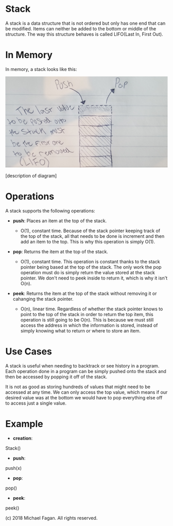 # Stack

A stack is a data structure that is not ordered but only has one end that can be modified. Items can neither be added to the bottom or middle of the structure. The way this structure behaves is called LIFO(Last In, First Out).

# In Memory

In memory, a stack looks like this:

![Image of Stack in Memory](images/stack_memory.jpg)

\[description of diagram\]

# Operations

A stack supports the following operations:

* **push**: Places an item at the top of the stack.
  * O(1), constant time. Because of the stack pointer keeping track of the top of the stack, all that needs to be done is increment and then add an item to the top. This is why this operation is simply O(1).

* **pop**: Returns the item at the top of the stack.
  * O(1), constant time. This operation is constant thanks to the stack pointer being based at the top of the stack. The only work the pop operation must do is simply return the value stored at the stack pointer. We don't need to peek inside to return it, which is why it isn't O(n).

* **peek**: Returns the item at the top of the stack without removing it or cahanging the stack pointer.
  * O(n), linear time. Regardless of whether the stack pointer knows to point to the top of the stack in order to return the top item, this operation is still going to be O(n). This is because we must still access the address in which the information is stored, instead of simply knowing what to return or where to store an item.

# Use Cases

A stack is useful when needing to backtrack or see history in a program. Each operation done in a program can be simply pushed onto the stack and then be accessed by popping it off of the stack.

It is not as good as storing hundreds of values that might need to be accessed at any time. We can only access the top value, which means if our desired value was at the bottom we would have to pop everything else off to access just a single value.

# Example

* **creation**:

Stack()

* **push**:

push(x)

* **pop**:

pop()

* **peek**:

peek()

(c) 2018 Michael Fagan. All rights reserved.
